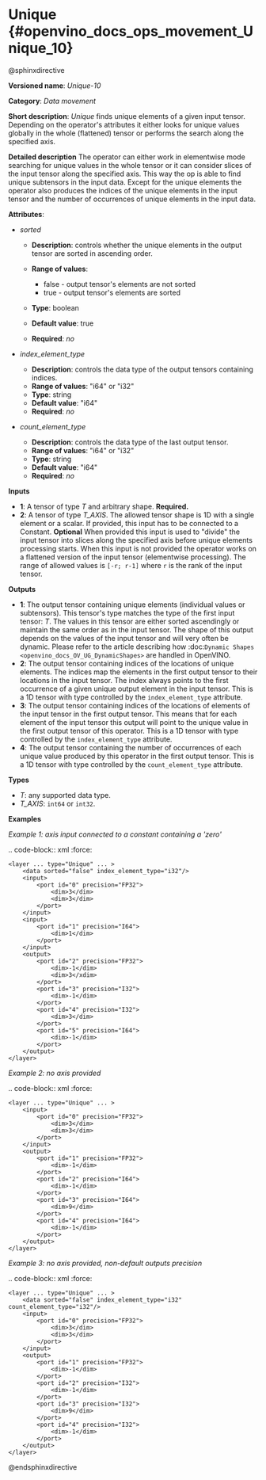 # Unique  {#openvino_docs_ops_movement_Unique_10}

@sphinxdirective

**Versioned name**: *Unique-10*

**Category**: *Data movement*

**Short description**: *Unique* finds unique elements of a given input tensor. Depending on the operator's attributes it either looks for unique values globally in the whole (flattened) tensor or performs the search along the specified axis.

**Detailed description**
The operator can either work in elementwise mode searching for unique values in the whole tensor or it can consider slices of the input tensor along the specified axis. This way the op is able to find unique subtensors in the input data. Except for the unique elements the operator also produces the indices of the unique elements in the input tensor and the number of occurrences of unique elements in the input data.

**Attributes**:

* *sorted*

  * **Description**: controls whether the unique elements in the output tensor are sorted in ascending order.
  * **Range of values**:

    * false - output tensor's elements are not sorted
    * true - output tensor's elements are sorted
  * **Type**: boolean
  * **Default value**: true
  * **Required**: *no*

* *index_element_type*

  * **Description**: controls the data type of the output tensors containing indices.
  * **Range of values**: "i64" or "i32"
  * **Type**: string
  * **Default value**: "i64"
  * **Required**: *no*

* *count_element_type*

  * **Description**: controls the data type of the last output tensor.
  * **Range of values**: "i64" or "i32"
  * **Type**: string
  * **Default value**: "i64"
  * **Required**: *no*

**Inputs**

* **1**: A tensor of type *T* and arbitrary shape. **Required.**
* **2**: A tensor of type *T_AXIS*. The allowed tensor shape is 1D with a single element or a scalar. If provided, this input has to be connected to a Constant. **Optional**
  When provided this input is used to "divide" the input tensor into slices along the specified axis before unique elements processing starts. When this input is not provided the operator works on a flattened version of the input tensor (elementwise processing). The range of allowed values is ``[-r; r-1]`` where ``r`` is the rank of the input tensor.

**Outputs**

* **1**: The output tensor containing unique elements (individual values or subtensors). This tensor's type matches the type of the first input tensor: *T*. The values in this tensor are either sorted ascendingly or maintain the same order as in the input tensor. The shape of this output depends on the values of the input tensor and will very often be dynamic. Please refer to the article describing how :doc:`Dynamic Shapes <openvino_docs_OV_UG_DynamicShapes>` are handled in OpenVINO.
* **2**: The output tensor containing indices of the locations of unique elements. The indices map the elements in the first output tensor to their locations in the input tensor. The index always points to the first occurrence of a given unique output element in the input tensor. This is a 1D tensor with type controlled by the ``index_element_type`` attribute.
* **3**: The output tensor containing indices of the locations of elements of the input tensor in the first output tensor. This means that for each element of the input tensor this output will point to the unique value in the first output tensor of this operator. This is a 1D tensor with type controlled by the ``index_element_type`` attribute.
* **4**: The output tensor containing the number of occurrences of each unique value produced by this operator in the first output tensor. This is a 1D tensor with type controlled by the ``count_element_type`` attribute.

**Types**

* *T*: any supported data type.
* *T_AXIS*: ``int64`` or ``int32``.

**Examples**

*Example 1: axis input connected to a constant containing a 'zero'*

.. code-block:: xml
   :force:

    <layer ... type="Unique" ... >
        <data sorted="false" index_element_type="i32"/>
        <input>
            <port id="0" precision="FP32">
                <dim>3</dim>
                <dim>3</dim>
            </port>
        </input>
        <input>
            <port id="1" precision="I64">
                <dim>1</dim>
            </port>
        </input>
        <output>
            <port id="2" precision="FP32">
                <dim>-1</dim>
                <dim>3</xdim>
            </port>
            <port id="3" precision="I32">
                <dim>-1</dim>
            </port>
            <port id="4" precision="I32">
                <dim>3</dim>
            </port>
            <port id="5" precision="I64">
                <dim>-1</dim>
            </port>
        </output>
    </layer>


*Example 2: no axis provided*

.. code-block:: xml
   :force:

    <layer ... type="Unique" ... >
        <input>
            <port id="0" precision="FP32">
                <dim>3</dim>
                <dim>3</dim>
            </port>
        </input>
        <output>
            <port id="1" precision="FP32">
                <dim>-1</dim>
            </port>
            <port id="2" precision="I64">
                <dim>-1</dim>
            </port>
            <port id="3" precision="I64">
                <dim>9</dim>
            </port>
            <port id="4" precision="I64">
                <dim>-1</dim>
            </port>
        </output>
    </layer>

*Example 3: no axis provided, non-default outputs precision*

.. code-block:: xml
   :force:

    <layer ... type="Unique" ... >
        <data sorted="false" index_element_type="i32" count_element_type="i32"/>
        <input>
            <port id="0" precision="FP32">
                <dim>3</dim>
                <dim>3</dim>
            </port>
        </input>
        <output>
            <port id="1" precision="FP32">
                <dim>-1</dim>
            </port>
            <port id="2" precision="I32">
                <dim>-1</dim>
            </port>
            <port id="3" precision="I32">
                <dim>9</dim>
            </port>
            <port id="4" precision="I32">
                <dim>-1</dim>
            </port>
        </output>
    </layer>


@endsphinxdirective

